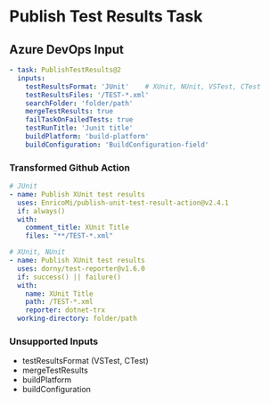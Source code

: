 # Publish Test Results Task

## Azure DevOps Input

```yaml
- task: PublishTestResults@2
  inputs:
    testResultsFormat: 'JUnit'    # XUnit, NUnit, VSTest, CTest
    testResultsFiles: '/TEST-*.xml'
    searchFolder: 'folder/path'
    mergeTestResults: true
    failTaskOnFailedTests: true
    testRunTitle: 'Junit title'
    buildPlatform: 'build-platform'
    buildConfiguration: 'BuildConfiguration-field'
```

### Transformed Github Action

```yaml
# JUnit
- name: Publish XUnit test results
  uses: EnricoMi/publish-unit-test-result-action@v2.4.1
  if: always()
  with:
    comment_title: XUnit Title
    files: "**/TEST-*.xml"
```

```yaml
# XUnit, NUnit
- name: Publish XUnit test results
  uses: dorny/test-reporter@v1.6.0
  if: success() || failure()
  with:
    name: XUnit Title
    path: /TEST-*.xml
    reporter: dotnet-trx
  working-directory: folder/path
```

### Unsupported Inputs

- testResultsFormat (VSTest, CTest)
- mergeTestResults
- buildPlatform
- buildConfiguration
